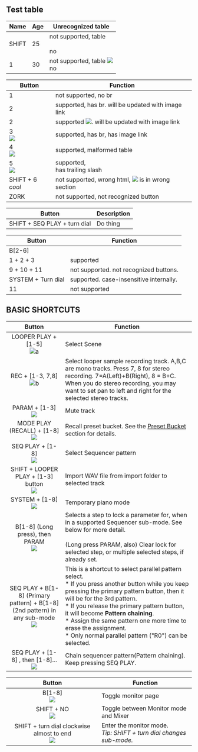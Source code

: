 ## Test table


| Name       | Age | Unrecognized table                        |
|------------|-----|-------------------------------------------|
| SHIFT <br> | 25  | not supported, table <br> <br/> no        |       
| 1 <br>     | 30  | not supported, table ![](./poop) <br/> no |



| Button             | Function                                                   |
|--------------------|------------------------------------------------------------|
| 1                  | not supported, no br                                       |
| 2 <br>             | supported, has br. will be updated with image link         |
| 2 <br>             | supported ![](./poop). will be updated with image link     |
| 3 <br> ![](./poop) | supported, has br, has image link                          |
 4 <br> ![](./poop) | supported, malformed table                                 
| 5 <br/> ![](./poop) | supported, <br/> has trailing slash                        |
| SHIFT + 6 <i>cool</i> | not supported, wrong html, ![](./poop) is in wrong section |
| ZORK               | not supported, not recognized button                       |


|              Button               | Description |
|:---------------------------------:|-------------|
| SHIFT + SEQ PLAY + turn dial <br> | Do thing    |



| Button                  | Function                                |
|-------------------------|-----------------------------------------|
| B[2-6] <br> | |
| 1 + 2 + 3 <br>          | supported                               |
| 9 + 10 + 11 <br>        | not supported. not recognized buttons.  |
| SYSTEM + Turn dial <br> | supported. case-insensitive internally. |
| 11 <br>                 | not supported                           |

## BASIC SHORTCUTS

Button | Function
:------------: | -------------
LOOPER PLAY + [1-5] <br> ![a](./manual_images/but/lplay_1..5.png) | Select Scene
REC + [1-3, 7,8] <br> ![b](./manual_images/but/lr_1..378.png) | Select looper sample recording track. A,B,C are mono tracks. Press 7, 8 for stereo recording. 7=A(Left)+B(Right), 8 = B+C. When you do stereo recording, you may want to set pan to left and right for the selected stereo tracks. 
PARAM + [1-3] <br> ![](./manual_images/but/param_1..3.png) | Mute track
MODE PLAY (RECALL) + [1-8] <br> ![](./manual_images/but/mplay_1..8.png) | Recall preset bucket. See the [Preset Bucket](#preset-bucket) section for details.
| SEQ PLAY + [1-8] <br> ![](./manual_images/but/mplay_1..8_d.png) | Select Sequencer pattern |
| SHIFT + LOOPER PLAY + [1-3] button <br> ![](./manual_images/but/s_lplay_1..3.png) | Import WAV file from import folder to selected track |
SYSTEM + [1-8] <br> ![](./manual_images/but/sys_1..8.png) | Temporary piano mode
B[1-8] (Long press), then PARAM<br> ![](./manual_images/but/1..8_param.png) | Selects a step to lock a parameter for, when in a supported Sequencer sub-mode. See below for more detail.<br><br>(Long press PARAM, also) Clear lock for selected step, or multiple selected steps, if already set.
SEQ PLAY + B[1-8] (Primary pattern) + B[1-8] (2nd pattern) in any sub-mode <br> ![](manual_images/but/splay_1234567812345678.png) | This is a shortcut to select parallel pattern select. <br> * If you press another button while you keep pressing the primary pattern button, then it will be for the 3rd pattern.<br> * If you release the primary pattern button, it will become **Pattern chaining**. <br> * Assign the same pattern one more time to erase the assignment. <br> * Only normal parallel pattern ("R0") can be selected. 
SEQ PLAY + [1-8] , then [1-8]...<br> ![](./manual_images/but/splay_1..8.png) | Chain sequencer pattern(Pattern chaining). Keep pressing SEQ PLAY. 

Button | Function
:------------: | -------------
B[1-8] <br> ![](manual_images/but/12345678.png) | Toggle monitor page 
SHIFT + NO <br> ![](manual_images/but/s_n.png) | Toggle between Monitor mode and Mixer
SHIFT + turn dial clockwise almost to end <br> ![](manual_images/but/s_d.png) | Enter the monitor mode. <br>_Tip: SHIFT + turn dial changes sub-mode._
